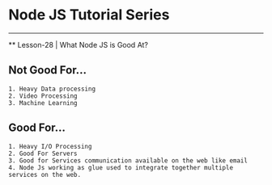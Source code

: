 
# Node JS Tutorial Series

***
**  Lesson-28 | What Node JS is Good At?

Not Good For...
-------------------
    1. Heavy Data processing
    2. Video Processing
    3. Machine Learning

Good For...
-------------------------
    1. Heavy I/O Processing
    2. Good For Servers
    3. Good for Services communication available on the web like email
    4. Node Js working as glue used to integrate together multiple services on the web.